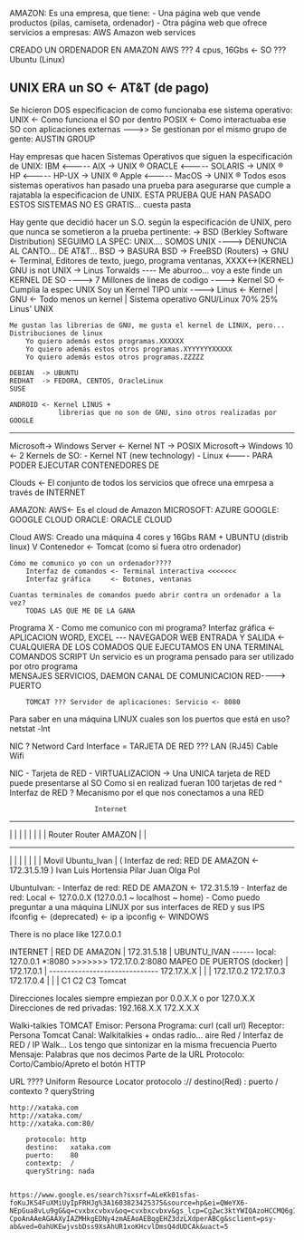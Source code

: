 AMAZON: 
    Es una empresa, que tiene:
        - Una página web que vende productos (pilas, camiseta, ordenador)
        - Otra página web que ofrece servicios a empresas: AWS
            Amazon web services
            

CREADO UN ORDENADOR EN AMAZON AWS ???
    4 cpus, 16Gbs <- SO ??? Ubuntu (Linux)


UNIX ERA un SO <- AT&T (de pago)
--------------------------------
Se hicieron DOS especificacion de como funcionaba ese sistema operativo:
    UNIX    <- Como funciona el SO por dentro
    POSIX   <- Como interactuaba ese SO con aplicaciones externas
        --->> Se gestionan por el mismo grupo de gente: AUSTIN GROUP
        
Hay empresas que hacen Sistemas Operativos que siguen la especificación de UNIX:
    IBM    <----- AIX      -> UNIX ®
    ORACLE <----- SOLARIS  -> UNIX ®
    HP     <----- HP-UX    -> UNIX ®
    Apple  <----- MacOS    -> UNIX ®
Todos esos sistemas operativos han pasado una prueba para asegurarse que cumple a 
rajatabla la especificacion de UNIX. 
ESTA PRUEBA QUE HAN PASADO ESTOS SISTEMAS NO ES GRATIS... cuesta pasta

Hay gente que decidió hacer un S.O. según la especificación de UNIX,
pero que nunca se sometieron a la prueba pertinente:
-> BSD (Berkley Software Distribution) SEGUIMO LA SPEC: UNIX.... SOMOS UNIX
        ----> DENUNCIA AL CANTO... DE AT&T... BSD -> BASURA
        BSD -> FreeBSD (Routers)
-> GNU <- Terminal, Editores de texto, juego, programa ventanas, XXXX<->(KERNEL)
    GNU is not UNIX 
-> Linus Torwalds ---- Me aburroo... voy a este finde un KERNEL DE SO
    ----> 7 Millones de lineas de codigo ----> Kernel SO <- Cumplia la espec UNIX
            Soy un Kernel TIPO unix
----> Linus <- Kernel                 |
      GNU   <- Todo menos un kernel   | Sistema operativo GNU/Linux
                                                          70%  25%
        Linus' UNIX
        
        
    Me gustan las librerias de GNU, me gusta el kernel de LINUX, pero...
    Distribuciones de linux
        Yo quiero además estos programas.XXXXXX     
        Yo quiero además estos otros programas.XYYYYYYXXXXX
        Yo quiero además estos otros programas.ZZZZZ
    
    DEBIAN  -> UBUNTU
    REDHAT  -> FEDORA, CENTOS, OracleLinux
    SUSE
    
    ANDROID <- Kernel LINUS + 
                librerias que no son de GNU, sino otros realizadas por GOOGLE
    
    
----------------------
Microsoft-> Windows Server   <- Kernel NT -> POSIX
Microsoft-> Windows 10       <- 2 Kernels de SO:
    - Kernel NT (new technology)
    - Linux     <---- PARA PODER EJECUTAR CONTENEDORES DE 
    

Clouds <- El conjunto de todos los servicios que ofrece una emrpesa a través de INTERNET

AMAZON:    AWS<- Es el cloud de Amazon
MICROSOFT: AZURE
GOOGLE:    GOOGLE CLOUD
ORACLE:    ORACLE CLOUD



Cloud AWS:
    Creado una máquina 4 cores y 16Gbs RAM + UBUNTU (distrib linux)
                                                V
                                                Contenedor <- Tomcat 
                                                (como si fuera otro ordenador)

    Cómo me comunico yo con un ordenador???? 
        Interfaz de comandos <- Terminal interactiva <<<<<<<
        Interfaz gráfica     <- Botones, ventanas 

    Cuantas terminales de comandos puedo abrir contra un ordenador a la vez?
        TODAS LAS QUE ME DE LA GANA
        
        
        
        










Programa X
    - Como me comunico con mi programa?
        Interfaz gráfica <- APLICACION
                                WORD, EXCEL --- 
                                NAVEGADOR WEB
        ENTRADA Y SALIDA <- CUALQUIERA DE LOS COMADOS QUE EJECUTAMOS EN UNA TERMINAL
                                COMANDOS
                                SCRIPT
        Un servicio es un programa pensado para ser utilizado por otro programa                        
        MENSAJES            SERVICIOS, DAEMON
            CANAL DE COMUNICACION
                RED----> PUERTO
        
        TOMCAT ??? Servidor de aplicaciones: Servicio <- 8080
    
Para saber en una máquina LINUX cuales son los puertos que está en uso?
netstat -lnt

NIC ? Netword Card Interface = TARJETA DE RED ??? 
    LAN (RJ45) Cable
    Wifi

NIC - Tarjeta de RED - VIRTUALIZACION -> Una UNICA tarjeta de RED puede presentarse al SO
                                         Como si en realizad fueran 100 tarjetas de red
 ^    
Interfaz de RED ? Mecanismo por el que nos conectamos a una RED



                         Internet
-------------------------------------------------------------------------
|        |        |         |         |         |       |               |
Router                                                                  Router AMAZON
|                                                                       |
------                                                                  ----------------------
|  |                                                                    |       |      |     |
| Movil                                                             Ubuntu_Ivan
|                                                             ( Interfaz de red: RED DE AMAZON <- 172.31.5.19 )
Ivan    Luis     Hortensia  Pilar    Juan     Olga     Pol              

UbuntuIvan:
    - Interfaz de red: RED DE AMAZON <- 172.31.5.19
    - Interfaz de red: Local         <- 127.0.0.X (127.0.0.1 ~ localhost ~ home)
    - 
Como puedo preguntar a una máquina LINUX por sus interfaces de RED y sus IPS
    ifconfig <- (deprecated) <- ip a
    ipconfig <- WINDOWS


There is no place like 127.0.0.1

  INTERNET
    |
  RED DE AMAZON
    |
172.31.5.18
    |
UBUNTU_IVAN ------ local: 127.0.0.1
    *:8080 >>>>>>> 172.17.0.2:8080   MAPEO DE PUERTOS
    (docker)
        |
    172.17.0.1
        |
        ------------------------------ 172.17.X.X
        |               |            |
    172.17.0.2      172.17.0.3     172.17.0.4
        |               |            |
        C1              C2          C3
        Tomcat

Direcciones locales siempre empiezan por 0.0.X.X o por 127.0.X.X
Direcciones de red privadas: 192.168.X.X     172.X.X.X



Walki-talkies                                                       TOMCAT
    Emisor: Persona                                                     Programa: curl (call url)
    Receptor: Persona                                                   Tomcat
    Canal: Walkitalkies + ondas radio... aire                           Red / Interfaz de RED / IP
        Walk... Los tengo que sintonizar en la misma frecuencia             Puerto
    Mensaje: Palabras que nos decimos                                   Parte de la URL
    Protocolo: Corto/Cambio/Apreto el botón                             HTTP
    
URL ????
    Uniform Resource Locator
    protocolo :// destino(Red) : puerto / contexto ? queryString
    
    http://xataka.com
    http://xataka.com/
    http://xataka.com:80/
    
        protocolo: http
        destino:   xataka.com
        puerto:    80
        contextp:  /
        queryString: nada
    
    
    https://www.google.es/search?sxsrf=ALeKk01sfas-foKuJKS4FuXMiUyIpFRHJg%3A1603823425375&source=hp&ei=QWeYX6-NEpGua8vLu9gG&q=cvxbxcvbxv&oq=cvxbxcvbxv&gs_lcp=CgZwc3ktYWIQAzoHCCMQ6gIQJzoECCMQJzoECAAQQzoICAAQsQMQgwE6BQgAELEDOgIIADoHCAAQsQMQCjoECAAQCjoGCAAQChATOgQIABANOgYIABANEB5QoCRYrilg-CpoAnAAeAGAAXyIAZMHkgEDNy4zmAEAoAEBqgEHZ3dzLXdperABCg&sclient=psy-ab&ved=0ahUKEwjvsbDss9XsAhUR1xoKHcvlDmsQ4dUDCAk&uact=5